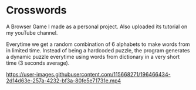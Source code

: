 # Crosswords
A Browser Game I made as a personal project. Also uploaded its tutorial on my youTube channel.

Everytime we get a random combination of 6 alphabets to make words from in limited time. Instead of being a hardcoded puzzle, the program generates a dynamic puzzle everytime using words from dictionary in a very short time (3 seconds average).

https://user-images.githubusercontent.com/115668271/196466434-2d14d63e-257a-4232-bf3a-80fe5e71731e.mp4
